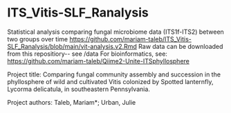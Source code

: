 # ITS_Vitis-SLF_Ranalysis
Statistical analysis comparing fungal microbiome data (ITS1f-ITS2) between two groups over time
https://github.com/mariam-taleb/ITS_Vitis-SLF_Ranalysis/blob/main/vit-analysis.v2.Rmd
Raw data can be downloaded from this repositiory-- see /data 
For bioinformatics, see: https://github.com/mariam-taleb/Qiime2-Unite-ITSphyllosphere

Project title:
Comparing fungal community assembly and succession in the phyllosphere of wild and cultivated 
  Vitis colonized by Spotted lanternfly, Lycorma delicatula, in southeastern Pennsylvania.

Project authors: 
Taleb, Mariam*; 
Urban, Julie
